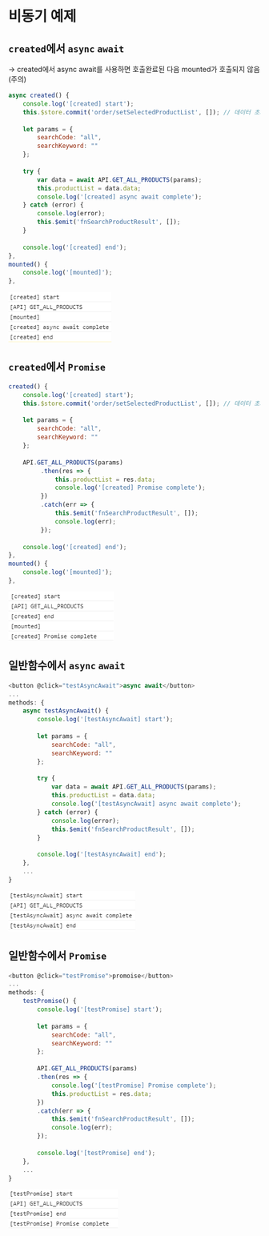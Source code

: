 # 비동기 예제

## `created`에서 `async` `await`

-&gt; created에서 async await를 사용하면 호출완료된 다음 mounted가 호출되지 않음 \(주의\)

```javascript
async created() {
    console.log('[created] start');
    this.$store.commit('order/setSelectedProductList', []); // 데이터 초기화

    let params = {
        searchCode: "all",
        searchKeyword: ""
    };

    try {
        var data = await API.GET_ALL_PRODUCTS(params);
        this.productList = data.data;
        console.log('[created] async await complete');
    } catch (error) {
        console.log(error);
        this.$emit('fnSearchProductResult', []);
    }

    console.log('[created] end');
},
mounted() {
    console.log('[mounted]');
},
```

![](../../../.gitbook/assets/image%20%2823%29.png)

## `created`에서 `Promise`

```javascript
created() {
    console.log('[created] start');
    this.$store.commit('order/setSelectedProductList', []); // 데이터 초기화

    let params = {
        searchCode: "all",
        searchKeyword: ""
    };

    API.GET_ALL_PRODUCTS(params)
         .then(res => {
             this.productList = res.data;
             console.log('[created] Promise complete');
         })
         .catch(err => {
             this.$emit('fnSearchProductResult', []);
             console.log(err);
         });

    console.log('[created] end');
},
mounted() {
    console.log('[mounted]');
},
```

![](../../../.gitbook/assets/image%20%2824%29.png)

## 일반함수에서 `async` `await`

```javascript
<button @click="testAsyncAwait">async await</button>
...
methods: {
    async testAsyncAwait() {
        console.log('[testAsyncAwait] start');

        let params = {
            searchCode: "all",
            searchKeyword: ""
        };

        try {
            var data = await API.GET_ALL_PRODUCTS(params);
            this.productList = data.data;
            console.log('[testAsyncAwait] async await complete');
        } catch (error) {
            console.log(error);
            this.$emit('fnSearchProductResult', []);
        }

        console.log('[testAsyncAwait] end');
    },
    ...
}
```

![](../../../.gitbook/assets/image%20%2821%29.png)

## 일반함수에서 `Promise`

```javascript
<button @click="testPromise">promoise</button>
...
methods: {
    testPromise() {
        console.log('[testPromise] start');

        let params = {
            searchCode: "all",
            searchKeyword: ""
        };

        API.GET_ALL_PRODUCTS(params)
        .then(res => {
            console.log('[testPromise] Promise complete');
            this.productList = res.data;
        })
        .catch(err => {
            this.$emit('fnSearchProductResult', []);
            console.log(err);
        });

        console.log('[testPromise] end');
    },
    ...
}
```

![](../../../.gitbook/assets/image%20%2825%29.png)

